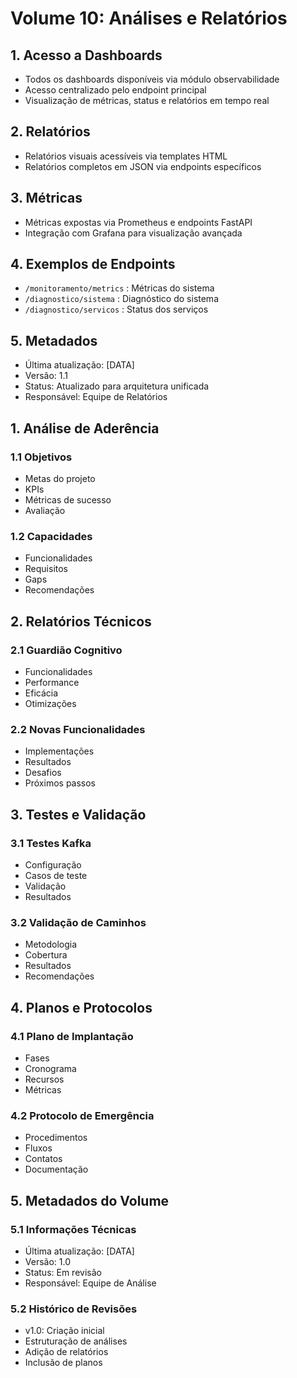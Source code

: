 # Volume 10: Análises e Relatórios

## 1. Acesso a Dashboards
- Todos os dashboards disponíveis via módulo observabilidade
- Acesso centralizado pelo endpoint principal
- Visualização de métricas, status e relatórios em tempo real

## 2. Relatórios
- Relatórios visuais acessíveis via templates HTML
- Relatórios completos em JSON via endpoints específicos

## 3. Métricas
- Métricas expostas via Prometheus e endpoints FastAPI
- Integração com Grafana para visualização avançada

## 4. Exemplos de Endpoints
- `/monitoramento/metrics` : Métricas do sistema
- `/diagnostico/sistema` : Diagnóstico do sistema
- `/diagnostico/servicos` : Status dos serviços

## 5. Metadados
- Última atualização: [DATA]
- Versão: 1.1
- Status: Atualizado para arquitetura unificada
- Responsável: Equipe de Relatórios

## 1. Análise de Aderência

### 1.1 Objetivos
- Metas do projeto
- KPIs
- Métricas de sucesso
- Avaliação

### 1.2 Capacidades
- Funcionalidades
- Requisitos
- Gaps
- Recomendações

## 2. Relatórios Técnicos

### 2.1 Guardião Cognitivo
- Funcionalidades
- Performance
- Eficácia
- Otimizações

### 2.2 Novas Funcionalidades
- Implementações
- Resultados
- Desafios
- Próximos passos

## 3. Testes e Validação

### 3.1 Testes Kafka
- Configuração
- Casos de teste
- Validação
- Resultados

### 3.2 Validação de Caminhos
- Metodologia
- Cobertura
- Resultados
- Recomendações

## 4. Planos e Protocolos

### 4.1 Plano de Implantação
- Fases
- Cronograma
- Recursos
- Métricas

### 4.2 Protocolo de Emergência
- Procedimentos
- Fluxos
- Contatos
- Documentação

## 5. Metadados do Volume

### 5.1 Informações Técnicas
- Última atualização: [DATA]
- Versão: 1.0
- Status: Em revisão
- Responsável: Equipe de Análise

### 5.2 Histórico de Revisões
- v1.0: Criação inicial
- Estruturação de análises
- Adição de relatórios
- Inclusão de planos 